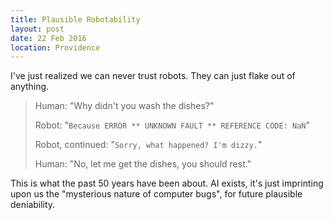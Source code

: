 ```yaml
---
title: Plausible Robotability
layout: post
date: 22 Feb 2016
location: Providence
---
```


I've just realized we can never trust robots. They can just flake out of anything.

> Human: "Why didn't you wash the dishes?"
>
> Robot: "`Because ERROR ** UNKNOWN FAULT ** REFERENCE CODE: NaN`"
>
> Robot, continued: "`Sorry, what happened? I'm dizzy.`"
>
> Human: "No, let me get the dishes, you should rest."

This is what the past 50 years have been about. AI exists, it's just imprinting upon us the "mysterious nature of computer bugs", for future plausible deniability.
